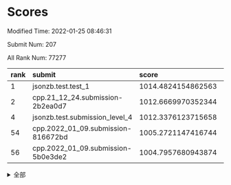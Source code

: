 # Scores

Modified Time: 2022-01-25 08:46:31

Submit Num: 207

All Rank Num: 77277

| rank |               submit               |       score        |       sigma        | pk_num |
| :--- | :--------------------------------- | :----------------- | :----------------- | :----- |
| 1    | jsonzb.test.test_1                 | 1014.4824154862563 | 0.8003699053655875 | 1496   |
| 2    | cpp.21_12_24.submission-2b2ea0d7   | 1012.6669970352344 | 0.780659166718706  | 1498   |
| 4    | jsonzb.test.submission_level_4     | 1012.3376123715658 | 0.7821344282204402 | 1494   |
| 54   | cpp.2022_01_09.submission-816672bd | 1005.2721147416744 | 0.7342979927774912 | 1498   |
| 56   | cpp.2022_01_09.submission-5b0e3de2 | 1004.7957680943874 | 0.729970903567215  | 1494   |


<details>
<summary>全部</summary>

| rank |                 submit                 |       score        |       sigma        | pk_num |
| :--- | :------------------------------------- | :----------------- | :----------------- | :----- |
| 1    | jsonzb.test.test_1                     | 1014.4824154862563 | 0.8003699053655875 | 1496   |
| 2    | cpp.21_12_24.submission-2b2ea0d7       | 1012.6669970352344 | 0.780659166718706  | 1498   |
| 3    | gobigger.level_3.submission_level_3_41 | 1012.6583949714369 | 0.7687413782603367 | 1491   |
| 4    | jsonzb.test.submission_level_4         | 1012.3376123715658 | 0.7821344282204402 | 1494   |
| 5    | gobigger.level_3.submission_level_3_43 | 1012.0153410016568 | 0.7727047456007939 | 1493   |
| 6    | gobigger.level_3.submission_level_3_6  | 1011.8440659249773 | 0.7799761179540072 | 1492   |
| 7    | gobigger.level_3.submission_level_3_14 | 1011.2024565509447 | 0.7658279086380095 | 1497   |
| 8    | gobigger.level_3.submission_level_3_9  | 1011.1444449192561 | 0.7497685776352925 | 1488   |
| 9    | gobigger.level_3.submission_level_3_27 | 1010.988665251879  | 0.7771902236930238 | 1495   |
| 10   | gobigger.level_3.submission_level_3_4  | 1010.8133446049154 | 0.772376693154167  | 1488   |
| 11   | gobigger.level_3.submission_level_3_12 | 1010.7557814807893 | 0.7606009699304639 | 1495   |
| 12   | gobigger.level_3.submission_level_3_21 | 1010.7123004745725 | 0.7493620786551426 | 1493   |
| 13   | gobigger.level_3.submission_level_3_44 | 1010.692414094087  | 0.7687564409572789 | 1495   |
| 14   | gobigger.level_3.submission_level_3_38 | 1010.6710092200818 | 0.7866583346933436 | 1495   |
| 15   | gobigger.level_3.submission_level_3_26 | 1010.5256336704956 | 0.7704803234329942 | 1493   |
| 16   | gobigger.level_3.submission_level_3_10 | 1010.461988013174  | 0.7734839952679549 | 1491   |
| 17   | gobigger.level_3.submission_level_3_35 | 1010.4117148463246 | 0.7535179439195393 | 1498   |
| 18   | gobigger.level_3.submission_level_3_29 | 1010.3798366286187 | 0.7598741312067225 | 1496   |
| 19   | gobigger.level_3.submission_level_3_42 | 1010.3727890740157 | 0.7411354137378965 | 1495   |
| 20   | gobigger.level_3.submission_level_3_37 | 1010.3456435929484 | 0.7479227635183503 | 1494   |
| 21   | gobigger.level_3.submission_level_3_7  | 1010.3117013252684 | 0.778505705589996  | 1488   |
| 22   | gobigger.level_3.submission_level_3_5  | 1010.2913763223614 | 0.7463724697095988 | 1498   |
| 23   | gobigger.level_3.submission_level_3_39 | 1010.2303603377071 | 0.7776943434111964 | 1499   |
| 24   | gobigger.level_3.submission_level_3_33 | 1010.2294967185547 | 0.7542389688730907 | 1492   |
| 25   | gobigger.level_3.submission_level_3_1  | 1010.199931122429  | 0.75979916913934   | 1495   |
| 26   | gobigger.level_3.submission_level_3_49 | 1010.1913426252686 | 0.8020492548471172 | 1491   |
| 27   | gobigger.level_3.submission_level_3_48 | 1010.0306426504396 | 0.7642142001107333 | 1489   |
| 28   | gobigger.level_3.submission_level_3_47 | 1010.0154476722612 | 0.7718253982924038 | 1496   |
| 29   | gobigger.level_3.submission_level_3_45 | 1009.9462052791688 | 0.7663420449737367 | 1497   |
| 30   | gobigger.level_3.submission_level_3_40 | 1009.8636728012144 | 0.749401390051339  | 1494   |
| 31   | gobigger.level_3.submission_level_3_13 | 1009.7961431352423 | 0.7619834292732939 | 1491   |
| 32   | gobigger.level_3.submission_level_3_30 | 1009.7505942361753 | 0.7338881327857114 | 1498   |
| 33   | gobigger.level_3.submission_level_3_3  | 1009.6824612248365 | 0.760922512221625  | 1493   |
| 34   | gobigger.level_3.submission_level_3_11 | 1009.6594287212913 | 0.7424592242815674 | 1492   |
| 35   | gobigger.level_3.submission_level_3_28 | 1009.6348362642524 | 0.7528390712343204 | 1492   |
| 36   | gobigger.level_3.submission_level_3_19 | 1009.6248681509048 | 0.7425192886637174 | 1494   |
| 37   | gobigger.level_3.submission_level_3_2  | 1009.5989477338737 | 0.7480310153733017 | 1494   |
| 38   | gobigger.level_3.submission_level_3_46 | 1009.5114204606707 | 0.7534634853195669 | 1490   |
| 39   | gobigger.level_3.submission_level_3_16 | 1009.501486354325  | 0.7649906882579873 | 1495   |
| 40   | gobigger.level_3.submission_level_3_22 | 1009.3230225756606 | 0.7580230975875027 | 1492   |
| 41   | gobigger.level_3.submission_level_3_18 | 1009.2944058675504 | 0.7619083348585735 | 1499   |
| 42   | gobigger.level_3.submission_level_3_24 | 1009.2728707568282 | 0.7252381984302048 | 1492   |
| 43   | gobigger.level_3.submission_level_3_23 | 1009.214248041906  | 0.7681468060239013 | 1492   |
| 44   | gobigger.level_3.submission_level_3_0  | 1009.2058867841639 | 0.7498386265042202 | 1492   |
| 45   | gobigger.level_3.submission_level_3_17 | 1009.116899005202  | 0.7307672284175187 | 1491   |
| 46   | gobigger.level_3.submission_level_3_36 | 1009.0893160514514 | 0.7620530788257849 | 1497   |
| 47   | gobigger.level_3.submission_level_3_31 | 1009.0504219221506 | 0.7567260394101603 | 1495   |
| 48   | gobigger.level_3.submission_level_3_8  | 1009.0055988139078 | 0.7568461685942154 | 1493   |
| 49   | gobigger.level_3.submission_level_3_34 | 1008.9520980531869 | 0.7381448094751659 | 1494   |
| 50   | gobigger.level_3.submission_level_3_32 | 1008.8821223223398 | 0.7457501962430242 | 1491   |
| 51   | gobigger.level_3.submission_level_3_25 | 1008.6336545122809 | 0.7510596056066455 | 1492   |
| 52   | gobigger.level_3.submission_level_3_20 | 1008.6105406379021 | 0.7452445786942287 | 1494   |
| 53   | gobigger.level_3.submission_level_3_15 | 1007.9308708197033 | 0.729693194563516  | 1498   |
| 54   | cpp.2022_01_09.submission-816672bd     | 1005.2721147416744 | 0.7342979927774912 | 1498   |
| 55   | gobigger.level_1.submission_level_1_40 | 1005.1808885183967 | 0.752151398526309  | 1493   |
| 56   | cpp.2022_01_09.submission-5b0e3de2     | 1004.7957680943874 | 0.729970903567215  | 1494   |
| 57   | gobigger.level_1.submission_level_1_28 | 1004.6377165088661 | 0.7191972815969837 | 1495   |
| 58   | gobigger.level_1.submission_level_1_16 | 1004.6315623697875 | 0.7223615942036389 | 1493   |
| 59   | gobigger.level_1.submission_level_1_46 | 1004.6153240788482 | 0.7252108186281031 | 1496   |
| 60   | gobigger.level_1.submission_level_1_36 | 1004.3028618929756 | 0.7174136764361293 | 1492   |
| 61   | gobigger.level_1.submission_level_1_18 | 1004.296247024108  | 0.7155330246817097 | 1497   |
| 62   | gobigger.level_1.submission_level_1_19 | 1004.2237047179684 | 0.7155954454345732 | 1498   |
| 63   | gobigger.level_1.submission_level_1_48 | 1004.1069902266715 | 0.7194615347283356 | 1496   |
| 64   | gobigger.level_1.submission_level_1_45 | 1004.0389166997148 | 0.7082197803610171 | 1494   |
| 65   | gobigger.level_1.submission_level_1_43 | 1004.0031950045884 | 0.7258223273202452 | 1496   |
| 66   | gobigger.level_1.submission_level_1_22 | 1003.9731967101195 | 0.7167732224085254 | 1493   |
| 67   | gobigger.level_1.submission_level_1_15 | 1003.9558021748996 | 0.7123307133101136 | 1497   |
| 68   | gobigger.level_1.submission_level_1_26 | 1003.8295768052512 | 0.7283828768633279 | 1492   |
| 69   | gobigger.level_1.submission_level_1_47 | 1003.8146982507034 | 0.7336115867434574 | 1495   |
| 70   | gobigger.level_1.submission_level_1_41 | 1003.7799984580813 | 0.7365160489922701 | 1497   |
| 71   | gobigger.level_1.submission_level_1_21 | 1003.7357087060402 | 0.714462649546758  | 1489   |
| 72   | gobigger.level_1.submission_level_1_30 | 1003.7305699782843 | 0.7046487352668236 | 1490   |
| 73   | gobigger.level_1.submission_level_1_32 | 1003.6939774218702 | 0.7270847624863243 | 1489   |
| 74   | gobigger.level_1.submission_level_1_34 | 1003.6032829887796 | 0.7100734204625461 | 1488   |
| 75   | gobigger.level_1.submission_level_1_35 | 1003.5738237173157 | 0.7111226164069815 | 1496   |
| 76   | gobigger.level_1.submission_level_1_49 | 1003.5696489275421 | 0.7129046294675059 | 1486   |
| 77   | gobigger.level_1.submission_level_1_3  | 1003.549353072374  | 0.7153994950644498 | 1490   |
| 78   | gobigger.level_1.submission_level_1_37 | 1003.4889113717419 | 0.7113908346514082 | 1494   |
| 79   | gobigger.level_1.submission_level_1_17 | 1003.4588646041815 | 0.7214905347418    | 1490   |
| 80   | gobigger.level_1.submission_level_1_10 | 1003.3332289311081 | 0.7175659515554228 | 1495   |
| 81   | gobigger.level_1.submission_level_1_42 | 1003.2142277773983 | 0.7179735114509678 | 1496   |
| 82   | gobigger.level_1.submission_level_1_20 | 1003.192106801991  | 0.727398399582414  | 1495   |
| 83   | gobigger.level_1.submission_level_1_1  | 1003.1142205277704 | 0.7132523811620914 | 1489   |
| 84   | gobigger.level_1.submission_level_1_8  | 1003.1131685573783 | 0.7077645899078399 | 1496   |
| 85   | gobigger.level_1.submission_level_1_11 | 1003.0927017654983 | 0.7110284527864459 | 1495   |
| 86   | gobigger.level_1.submission_level_1_6  | 1003.0585516216323 | 0.7110993131800191 | 1493   |
| 87   | gobigger.level_1.submission_level_1_29 | 1003.0321778497485 | 0.7194825372191321 | 1491   |
| 88   | gobigger.level_1.submission_level_1_39 | 1003.020632925976  | 0.7185366705186523 | 1491   |
| 89   | gobigger.level_1.submission_level_1_4  | 1003.0024944864725 | 0.716145787838289  | 1487   |
| 90   | gobigger.level_1.submission_level_1_23 | 1002.9528264128725 | 0.7074267964002955 | 1490   |
| 91   | gobigger.level_1.submission_level_1_9  | 1002.8510664289372 | 0.7104263579015693 | 1490   |
| 92   | gobigger.level_1.submission_level_1_2  | 1002.7995431396524 | 0.706304185240364  | 1491   |
| 93   | gobigger.level_1.submission_level_1_13 | 1002.7986321995124 | 0.7155382189764887 | 1491   |
| 94   | gobigger.level_1.submission_level_1_44 | 1002.7585345910279 | 0.7107717720013266 | 1491   |
| 95   | gobigger.level_1.submission_level_1_38 | 1002.5568730991262 | 0.7158606770115981 | 1494   |
| 96   | gobigger.level_1.submission_level_1_12 | 1002.4640397081977 | 0.7178420227003122 | 1492   |
| 97   | gobigger.level_1.submission_level_1_5  | 1002.4053709118434 | 0.7184190095349775 | 1492   |
| 98   | gobigger.level_1.submission_level_1_31 | 1002.2673999457194 | 0.7179643056186776 | 1487   |
| 99   | gobigger.level_1.submission_level_1_7  | 1002.1932785851312 | 0.7109144712656489 | 1497   |
| 100  | gobigger.level_1.submission_level_1_0  | 1002.0637216503432 | 0.7115252153792191 | 1493   |
| 101  | gobigger.level_1.submission_level_1_25 | 1001.8564405368372 | 0.7197029875918206 | 1492   |
| 102  | gobigger.level_1.submission_level_1_27 | 1001.6220415161727 | 0.71473253352399   | 1495   |
| 103  | gobigger.level_1.submission_level_1_14 | 1001.578037159955  | 0.7083821665298776 | 1494   |
| 104  | gobigger.level_1.submission_level_1_24 | 1001.501835567364  | 0.7245630866597517 | 1493   |
| 105  | gobigger.level_1.submission_level_1_33 | 1001.3421229776955 | 0.7072835436053475 | 1489   |
| 106  | gobigger.random.submission_random_6    | 997.2441623277637  | 0.7274573057443724 | 1494   |
| 107  | gobigger.random.submission_random_26   | 997.0728778564903  | 0.7108068687203434 | 1494   |
| 108  | gobigger.random.submission_random_33   | 997.0357840721498  | 0.7097916039651916 | 1496   |
| 109  | gobigger.random.submission_random_8    | 996.9862452368006  | 0.6995234738271207 | 1493   |
| 110  | gobigger.random.submission_random_19   | 996.9809340846498  | 0.7129269952994464 | 1496   |
| 111  | gobigger.random.submission_random_31   | 996.9050496806924  | 0.7052387663488027 | 1496   |
| 112  | gobigger.random.submission_random_48   | 996.7586199502193  | 0.7020978777128096 | 1496   |
| 113  | gobigger.random.submission_random_20   | 996.6926348732452  | 0.6998049803011911 | 1494   |
| 114  | gobigger.random.submission_random_42   | 996.6330390032961  | 0.7059389567492524 | 1493   |
| 115  | gobigger.random.submission_random_9    | 996.5379586779053  | 0.7108065534481375 | 1493   |
| 116  | gobigger.random.submission_random_37   | 996.4097331201444  | 0.7102055991028813 | 1497   |
| 117  | gobigger.random.submission_random_41   | 996.3373242708483  | 0.7273541436473151 | 1490   |
| 118  | gobigger.random.submission_random_22   | 996.307361433236   | 0.7141429084770563 | 1490   |
| 119  | gobigger.random.submission_random_15   | 996.3068816189804  | 0.7143149270215632 | 1490   |
| 120  | gobigger.random.submission_random_32   | 996.3027261064902  | 0.7192302579350169 | 1493   |
| 121  | gobigger.random.submission_random_3    | 996.2067701333     | 0.7091135718034259 | 1495   |
| 122  | gobigger.random.submission_random_47   | 996.1970054720338  | 0.715337498577538  | 1490   |
| 123  | gobigger.random.submission_random_24   | 996.1424699355706  | 0.7094004642699309 | 1493   |
| 124  | gobigger.random.submission_random_34   | 996.0589068359633  | 0.7278650281058489 | 1492   |
| 125  | gobigger.random.submission_random_44   | 996.0512881478992  | 0.7062750261942508 | 1492   |
| 126  | gobigger.random.submission_random_0    | 996.0171144999728  | 0.7210526450544408 | 1494   |
| 127  | gobigger.random.submission_random_23   | 995.9296595199462  | 0.7266352320873929 | 1492   |
| 128  | gobigger.random.submission_random_30   | 995.9029296797     | 0.710694529600863  | 1491   |
| 129  | gobigger.random.submission_random_11   | 995.8848462863949  | 0.7050461996190726 | 1490   |
| 130  | gobigger.random.submission_random_4    | 995.8683622678086  | 0.7155749898848704 | 1495   |
| 131  | gobigger.random.submission_random_1    | 995.865996561729   | 0.7052388154570073 | 1494   |
| 132  | gobigger.random.submission_random_46   | 995.8346165074959  | 0.6988365916727779 | 1492   |
| 133  | gobigger.random.submission_random_40   | 995.8141874166943  | 0.7143990074308266 | 1495   |
| 134  | gobigger.random.submission_random_45   | 995.7953205886032  | 0.6999544458291017 | 1490   |
| 135  | gobigger.random.submission_random_29   | 995.7464576198685  | 0.713927496684763  | 1494   |
| 136  | gobigger.random.submission_random_14   | 995.7306787863577  | 0.7093325659441708 | 1491   |
| 137  | gobigger.random.submission_random_28   | 995.6954423263987  | 0.7028085030038469 | 1492   |
| 138  | gobigger.random.submission_random_35   | 995.6409837324319  | 0.7130247994032438 | 1491   |
| 139  | gobigger.random.submission_random_36   | 995.5403630677297  | 0.7061047612794661 | 1491   |
| 140  | gobigger.random.submission_random_21   | 995.4938095000279  | 0.725849548435063  | 1491   |
| 141  | gobigger.random.submission_random_49   | 995.4886302833335  | 0.7263109468208444 | 1496   |
| 142  | gobigger.random.submission_random_5    | 995.3725772974497  | 0.7043979914156877 | 1496   |
| 143  | gobigger.random.submission_random_27   | 995.3485835322812  | 0.7230830400277445 | 1495   |
| 144  | gobigger.random.submission_random_25   | 995.3009919213622  | 0.7105822815691826 | 1498   |
| 145  | gobigger.random.submission_random_39   | 995.2877559574243  | 0.7106826985377731 | 1499   |
| 146  | gobigger.random.submission_random_18   | 995.2858094070394  | 0.7118779528531589 | 1494   |
| 147  | gobigger.random.submission_random_2    | 995.277988168076   | 0.7190162926069159 | 1493   |
| 148  | gobigger.random.submission_random_43   | 995.2111857709349  | 0.7270622388591962 | 1493   |
| 149  | gobigger.random.submission_random_16   | 995.1785154156411  | 0.7103875704146793 | 1486   |
| 150  | gobigger.random.submission_random_17   | 995.1579669172547  | 0.7218448071642818 | 1492   |
| 151  | gobigger.random.submission_random_7    | 995.0459367762608  | 0.7182499158493617 | 1495   |
| 152  | gobigger.random.submission_random_12   | 994.9942251808129  | 0.7203386518648828 | 1493   |
| 153  | gobigger.random.submission_random_38   | 994.4885225704286  | 0.7222844968398108 | 1490   |
| 154  | gobigger.random.submission_random_13   | 994.3568594520995  | 0.7046207754120695 | 1493   |
| 155  | gobigger.random.submission_random_10   | 994.2130744828546  | 0.7071953923316756 | 1493   |
| 156  | gobigger.level_2.submission_level_2_13 | 993.4782194048124  | 0.7374912481197401 | 1494   |
| 157  | gobigger.level_2.submission_level_2_22 | 993.3320784766895  | 0.7405690079278274 | 1492   |
| 158  | gobigger.level_2.submission_level_2_8  | 993.1080243840806  | 0.7459013642657081 | 1492   |
| 159  | gobigger.level_2.submission_level_2_30 | 993.0489495795318  | 0.748992255645563  | 1493   |
| 160  | gobigger.level_2.submission_level_2_12 | 992.9879401450355  | 0.7356652238393525 | 1496   |
| 161  | gobigger.level_2.submission_level_2_32 | 992.962847216276   | 0.72727159849734   | 1492   |
| 162  | gobigger.level_2.submission_level_2_3  | 992.8791820382221  | 0.7375361877610185 | 1497   |
| 163  | gobigger.level_2.submission_level_2_4  | 992.6965929531583  | 0.733480274426821  | 1491   |
| 164  | gobigger.level_2.submission_level_2_31 | 992.6129720503188  | 0.7506732986500394 | 1498   |
| 165  | gobigger.level_2.submission_level_2_15 | 992.5770973952152  | 0.7620999642947285 | 1490   |
| 166  | gobigger.level_2.submission_level_2_2  | 992.5111112934994  | 0.7242968900458732 | 1490   |
| 167  | gobigger.level_2.submission_level_2_10 | 992.4402681084654  | 0.7275577712214024 | 1488   |
| 168  | gobigger.level_2.submission_level_2_47 | 992.4215680545702  | 0.7540614639681291 | 1492   |
| 169  | gobigger.level_2.submission_level_2_42 | 992.386531284458   | 0.7539801305080353 | 1491   |
| 170  | gobigger.level_2.submission_level_2_44 | 992.3602064450986  | 0.7289036497459173 | 1497   |
| 171  | gobigger.level_2.submission_level_2_28 | 992.2694504604253  | 0.7656582196231735 | 1498   |
| 172  | gobigger.level_2.submission_level_2_38 | 992.2364446451235  | 0.7439635784861999 | 1492   |
| 173  | gobigger.level_2.submission_level_2_0  | 992.2302474140848  | 0.7343867246314768 | 1496   |
| 174  | gobigger.level_2.submission_level_2_49 | 992.2266745840285  | 0.7383474807979902 | 1494   |
| 175  | gobigger.level_2.submission_level_2_39 | 992.1884244151515  | 0.7417459842221165 | 1498   |
| 176  | gobigger.level_2.submission_level_2_46 | 992.1798373085568  | 0.7481685445665668 | 1493   |
| 177  | gobigger.level_2.submission_level_2_35 | 992.0638328634748  | 0.7480230206676978 | 1494   |
| 178  | gobigger.level_2.submission_level_2_43 | 992.0440010008789  | 0.7394295539174498 | 1495   |
| 179  | gobigger.level_2.submission_level_2_36 | 992.0311265567994  | 0.7691356811635328 | 1496   |
| 180  | gobigger.level_2.submission_level_2_40 | 992.0122779395384  | 0.7617054021094227 | 1490   |
| 181  | gobigger.level_2.submission_level_2_5  | 991.9628314758113  | 0.7418891073201935 | 1494   |
| 182  | gobigger.level_2.submission_level_2_25 | 991.9182675815429  | 0.7478585551146014 | 1498   |
| 183  | gobigger.level_2.submission_level_2_17 | 991.8707540122302  | 0.7464704032289701 | 1493   |
| 184  | gobigger.level_2.submission_level_2_45 | 991.7531958259041  | 0.7577937748447219 | 1492   |
| 185  | gobigger.level_2.submission_level_2_48 | 991.7472800830499  | 0.7505697952982416 | 1496   |
| 186  | gobigger.level_2.submission_level_2_33 | 991.7191785335461  | 0.7468398891692878 | 1497   |
| 187  | gobigger.level_2.submission_level_2_21 | 991.6984364489999  | 0.7339126035431579 | 1491   |
| 188  | gobigger.level_2.submission_level_2_1  | 991.652045370975   | 0.7449154313431292 | 1490   |
| 189  | gobigger.level_2.submission_level_2_20 | 991.5894825451919  | 0.7497285814819991 | 1489   |
| 190  | gobigger.level_2.submission_level_2_19 | 991.4372544943122  | 0.7424485936617344 | 1492   |
| 191  | gobigger.level_2.submission_level_2_41 | 991.4261174553347  | 0.7432541641690117 | 1494   |
| 192  | gobigger.level_2.submission_level_2_9  | 991.4255245021022  | 0.7495102661163648 | 1492   |
| 193  | gobigger.level_2.submission_level_2_11 | 991.2736510970843  | 0.7411850095170694 | 1494   |
| 194  | gobigger.level_2.submission_level_2_34 | 991.256359800974   | 0.7385994791515402 | 1494   |
| 195  | gobigger.level_2.submission_level_2_23 | 991.1966775978411  | 0.7493227103876533 | 1489   |
| 196  | gobigger.level_2.submission_level_2_26 | 991.1664117575195  | 0.7493777555476523 | 1495   |
| 197  | gobigger.level_2.submission_level_2_24 | 991.1351938237735  | 0.7481787148304351 | 1495   |
| 198  | gobigger.level_2.submission_level_2_14 | 991.0571738442382  | 0.7447746846529941 | 1491   |
| 199  | gobigger.level_2.submission_level_2_29 | 991.0443781149182  | 0.7554454438264914 | 1499   |
| 200  | gobigger.level_2.submission_level_2_18 | 990.8003502109394  | 0.7469149059845605 | 1492   |
| 201  | gobigger.level_2.submission_level_2_6  | 990.7151794258402  | 0.7451839883540213 | 1497   |
| 202  | gobigger.level_2.submission_level_2_37 | 990.6871004252658  | 0.7571042722510701 | 1495   |
| 203  | gobigger.level_2.submission_level_2_27 | 990.5750186376829  | 0.7748541154284334 | 1489   |
| 204  | gobigger.level_2.submission_level_2_16 | 990.474988768229   | 0.7686830934327037 | 1490   |
| 205  | gobigger.level_2.submission_level_2_7  | 990.2255493778456  | 0.7534540250783593 | 1494   |
| 206  | gobigger.none.submission_none_0        | 976.9785008104903  | 1.3566398518574865 | 1495   |
| 207  | gobigger.none.submission_none_1        | 976.5078186347363  | 1.3780109290232407 | 1495   |

</details>